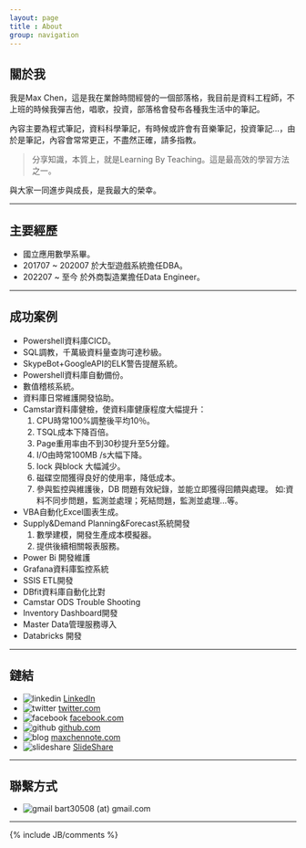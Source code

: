 ```yaml
---
layout: page
title : About
group: navigation
---
```


## 關於我

我是Max Chen，這是我在業餘時間經營的一個部落格，我目前是資料工程師，不上班的時候我彈吉他，唱歌，投資，部落格會發布各種我生活中的筆記。

內容主要為程式筆記，資料科學筆記，有時候或許會有音樂筆記，投資筆記...，由於是筆記，內容會常常更正，不盡然正確，請多指教。

> 分享知識，本質上，就是Learning By Teaching。這是最高效的學習方法之一。

與大家一同進步與成長，是我最大的榮幸。

<hr>

## 主要經歷

- 國立應用數學系畢。
- 201707 ~ 202007 於大型遊戲系統擔任DBA。
- 202207 ~ 至今 於外商製造業擔任Data Engineer。
  
<hr>

## 成功案例

- Powershell資料庫CICD。
- SQL調教，千萬級資料量查詢可達秒級。
- SkypeBot+GoogleAPI的ELK警告提醒系統。
- Powershell資料庫自動備份。
- 數值稽核系統。
- 資料庫日常維護開發協助。
- Camstar資料庫健檢，使資料庫健康程度大幅提升：
  1. CPU時常100%調整後平均10％。
  2. TSQL成本下降百倍。
  3. Page重用率由不到30秒提升至5分鐘。
  4. I/O由時常100MB /s大幅下降。
  5. lock 與block 大幅減少。
  6. 磁碟空間獲得良好的使用率，降低成本。
  7. 參與監控與維護後，DB 問題有效紀錄，並能立即獲得回饋與處理。 如:資料不同步問題，監測並處理；死結問題，監測並處理...等。
- VBA自動化Excel圖表生成。
- Supply&Demand Planning&Forecast系統開發
  1. 數學建模，開發生產成本模擬器。
  2. 提供後續相關報表服務。
- Power Bi 開發維護
- Grafana資料庫監控系統
- SSIS ETL開發
- DBfit資料庫自動化比對
- Camstar ODS Trouble Shooting
- Inventory Dashboard開發
- Master Data管理服務導入
- Databricks 開發
<hr>

## 鏈結

- ![linkedin](http://dylanninin.com/assets/images/me/linkedin.png) [LinkedIn](https://www.linkedin.com/in/dylanninin/)
- ![twitter](http://dylanninin.com/assets/images/me/twitter.png) [twitter.com](https://twitter.com/dylanninin)
- ![facebook](http://dylanninin.com/assets/images/me/facebook.png) [facebook.com](https://www.facebook.com/maxchennote)
- ![github](http://dylanninin.com/assets/images/me/github.png) [github.com](https://github.com/MaxwellBest)
- ![blog](http://dylanninin.com/assets/images/me/dylanninin.png) [maxchennote.com](https://dylanninin.com)
- ![slideshare](http://dylanninin.com/assets/images/me/slideshare.png) [SlideShare](https://www.slideshare.net/ssuser5a2aea)

<hr>

## 聯繫方式

- ![gmail](http://dylanninin.com/assets/images/me/gmail.png)  bart30508 (at) gmail.com

<hr>
{% include JB/comments %}
